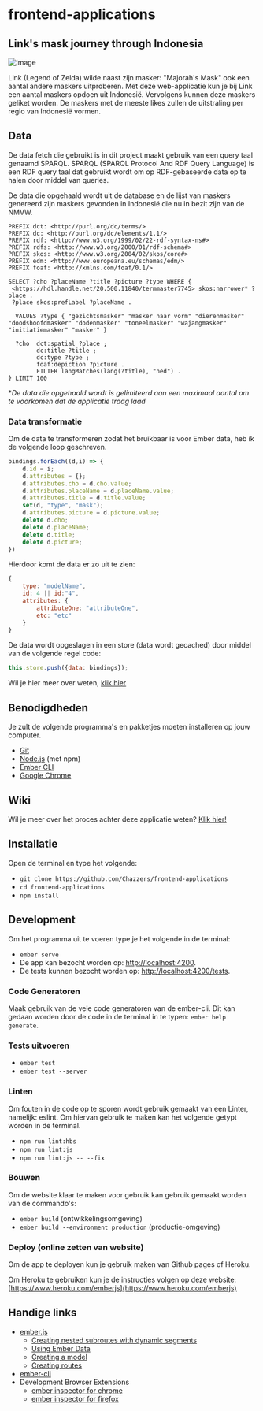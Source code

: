# frontend-applications

## Link's mask journey through Indonesia

![image](https://user-images.githubusercontent.com/33430669/73265497-5ea60700-41d5-11ea-838b-ab7319b30c77.png)

Link (Legend of Zelda) wilde naast zijn masker: "Majorah's Mask" ook een aantal andere maskers uitproberen. Met deze web-applicatie kun je bij Link een aantal maskers opdoen uit Indonesië. Vervolgens kunnen deze maskers geliket worden. De maskers met de meeste likes zullen de uitstraling per regio van Indonesië vormen.

## Data

De data fetch die gebruikt is in dit project maakt gebruik van een query taal genaamd SPARQL. SPARQL (SPARQL Protocol And RDF Query Language) is een RDF query taal dat gebruikt wordt om op RDF-gebaseerde data op te halen door middel van queries.

De data die opgehaald wordt uit de database en de lijst van maskers genereerd zijn maskers gevonden in Indonesië die nu in bezit zijn van de NMVW.

```
PREFIX dct: <http://purl.org/dc/terms/>
PREFIX dc: <http://purl.org/dc/elements/1.1/>
PREFIX rdf: <http://www.w3.org/1999/02/22-rdf-syntax-ns#>
PREFIX rdfs: <http://www.w3.org/2000/01/rdf-schema#>
PREFIX skos: <http://www.w3.org/2004/02/skos/core#>
PREFIX edm: <http://www.europeana.eu/schemas/edm/>
PREFIX foaf: <http://xmlns.com/foaf/0.1/>

SELECT ?cho ?placeName ?title ?picture ?type WHERE {
 <https://hdl.handle.net/20.500.11840/termmaster7745> skos:narrower* ?place .
 ?place skos:prefLabel ?placeName .

  VALUES ?type { "gezichtsmasker" "masker naar vorm" "dierenmasker" "doodshoofdmasker" "dodenmasker" "toneelmasker" "wajangmasker" "initiatiemasker" "masker" }

  ?cho 	dct:spatial ?place ;
        dc:title ?title ;
        dc:type ?type ;
        foaf:depiction ?picture .
		FILTER langMatches(lang(?title), "ned") .
} LIMIT 100
```
\**De data die opgehaald wordt is gelimiteerd aan een maximaal aantal om te voorkomen dat de applicatie traag laad*

### Data transformatie

Om de data te transformeren zodat het bruikbaar is voor Ember data, heb ik de volgende loop geschreven.

```JavaScript
bindings.forEach((d,i) => {
    d.id = i;
    d.attributes = {};
    d.attributes.cho = d.cho.value;
    d.attributes.placeName = d.placeName.value;
    d.attributes.title = d.title.value;
    set(d, "type", "mask");
    d.attributes.picture = d.picture.value;
    delete d.cho;
    delete d.placeName;
    delete d.title;
    delete d.picture;
})
```

Hierdoor komt de data er zo uit te zien:

```JavaScript
{
	type: "modelName",
	id: 4 || id:"4",
	attributes: {
		attributeOne: "attributeOne",
		etc: "etc"
	}
}
```

De data wordt opgeslagen in een store (data wordt gecached) door middel van de volgende regel code:

```JavaScript
this.store.push({data: bindings});
```

Wil je hier meer over weten, [klik hier](https://github.com/Chazzers/frontend-applications/wiki/4.-Data-fetchen)

## Benodigdheden

Je zult de volgende programma's en pakketjes moeten installeren op jouw computer.

* [Git](https://git-scm.com/)
* [Node.js](https://nodejs.org/) (met npm)
* [Ember CLI](https://ember-cli.com/)
* [Google Chrome](https://google.com/chrome/)

## Wiki

Wil je meer over het proces achter deze applicatie weten? [Klik hier!](https://github.com/Chazzers/frontend-applications/wiki)

## Installatie

Open de terminal en type het volgende:

* `git clone https://github.com/Chazzers/frontend-applications`
* `cd frontend-applications`
* `npm install`

## Development

Om het programma uit te voeren type je het volgende in de terminal:

* `ember serve`
* De app kan bezocht worden op: [http://localhost:4200](http://localhost:4200).
* De tests kunnen bezocht worden op: [http://localhost:4200/tests](http://localhost:4200/tests).

### Code Generatoren

Maak gebruik van de vele code generatoren van de ember-cli. Dit kan gedaan worden door de code in de terminal in te typen: `ember help generate`.

### Tests uitvoeren

* `ember test`
* `ember test --server`

### Linten

Om fouten in de code op te sporen wordt gebruik gemaakt van een Linter, namelijk: eslint. Om hiervan gebruik te maken kan het volgende getypt worden in de terminal.

* `npm run lint:hbs`
* `npm run lint:js`
* `npm run lint:js -- --fix`

### Bouwen

Om de website klaar te maken voor gebruik kan gebruik gemaakt worden van de commando's:

* `ember build` (ontwikkelingsomgeving)
* `ember build --environment production` (productie-omgeving)

### Deploy (online zetten van website)

Om de app te deployen kun je gebruik maken van Github pages of Heroku.

Om Heroku te gebruiken kun je de instructies volgen op deze website: [https://www.heroku.com/emberjs](https://www.heroku.com/emberjs)

## Handige links

* [ember.js](https://emberjs.com/)
    - [Creating nested subroutes with dynamic segments](https://guides.emberjs.com/v3.14.0/tutorial/subroutes/)
    - [Using Ember Data](https://guides.emberjs.com/v3.14.0/tutorial/ember-data/)
    - [Creating a model](https://guides.emberjs.com/v3.14.0/tutorial/model-hook/)
    - [Creating routes](https://guides.emberjs.com/v3.14.0/tutorial/routes-and-templates/)
* [ember-cli](https://ember-cli.com/)
* Development Browser Extensions
  * [ember inspector for chrome](https://chrome.google.com/webstore/detail/ember-inspector/bmdblncegkenkacieihfhpjfppoconhi)
  * [ember inspector for firefox](https://addons.mozilla.org/en-US/firefox/addon/ember-inspector/)
